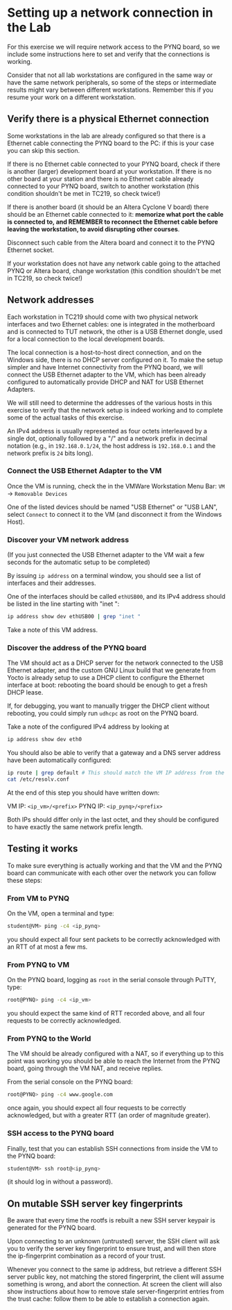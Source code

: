 # Setting up a network connection in the Lab

For this exercise we will require network access to the PYNQ board, so
we include some instructions here to set and verify that the connections
is working.

Consider that not all lab workstations are configured in the same way or
have the same network peripherals, so some of the steps or intermediate
results might vary between different workstations. Remember this if you
resume your work on a different workstation.

## Verify there is a physical Ethernet connection

Some workstations in the lab are already configured so that there is a
Ethernet cable connecting the PYNQ board to the PC: if this is your case
you can skip this section.

If there is no Ethernet cable connected to your PYNQ board, check if
there is another (larger) development board at your workstation.
If there is no other board at your station and there is no Ethernet
cable already connected to your PYNQ board, switch to another
workstation (this condition shouldn't be met in TC219, so check twice!)

If there is another board (it should be an Altera Cyclone V board) there
should be an Ethernet cable connected to it: **memorize what port the
cable is connected to, and REMEMBER to reconnect the Ethernet cable
before leaving the workstation, to avoid disrupting other courses**.

Disconnect such cable from the Altera board and connect it to the PYNQ
Ethernet socket.

If your workstation does not have any network cable going to the
attached PYNQ or Altera board, change workstation (this condition
shouldn't be met in TC219, so check twice!)

## Network addresses

Each workstation in TC219 should come with two physical network
interfaces and two Ethernet cables: one is integrated in the motherboard
and is connected to TUT network, the other is a USB Ethernet dongle,
used for a local connection to the local development boards.

The local connection is a host-to-host direct connection, and on the
Windows side, there is no DHCP server configured on it.
To make the setup simpler and have Internet connectivity from the PYNQ
board, we will connect the USB Ethernet adapter to the VM, which has
been already configured to automatically provide DHCP and NAT for USB
Ethernet Adapters.

We will still need to determine the addresses of the various hosts in
this exercise to verify that the network setup is indeed working and to
complete some of the actual tasks of this exercise.

An IPv4 address is usually represented as four octets interleaved by a
single dot, optionally followed by a "/" and a network prefix in decimal
notation (e.g., in `192.168.0.1/24`, the host address is `192.168.0.1`
and the network prefix is `24` bits long).

### Connect the USB Ethernet Adapter to the VM

Once the VM is running, check the in the VMWare Workstation Menu Bar:
`VM` -> `Removable Devices`

One of the listed devices should be named "USB Ethernet" or "USB LAN",
select `Connect` to connect it to the VM (and disconnect it from the
Windows Host).

### Discover your VM network address

(If you just connected the USB Ethernet adapter to the VM wait a few
seconds for the automatic setup to be completed)

By issuing `ip address` on a terminal window, you should see a list of
interfaces and their addresses.

One of the interfaces should be called `ethUSB00`, and its IPv4 address
should be listed in the line starting with "inet ":

```bash
ip address show dev ethUSB00 | grep "inet "
```
Take a note of this VM address.

### Discover the address of the PYNQ board

The VM should act as a DHCP server for the network connected to the USB
Ethernet adapter, and the custom GNU Linux build that we generate from
Yocto is already setup to use a DHCP client to configure the Ethernet
interface at boot: rebooting the board should be enough to get a fresh
DHCP lease.

If, for debugging, you want to manually trigger the DHCP client without
rebooting, you could simply run `udhcpc` as root on the PYNQ board.

Take a note of the configured IPv4 address by looking at

```bash
ip address show dev eth0
```

You should also be able to verify that a gateway and a DNS server
address have been automatically configured:

```bash
ip route | grep default # This should match the VM IP address from the previous section
cat /etc/resolv.conf
```

At the end of this step you should have written down:

VM IP: `<ip_vm>/<prefix>`
PYNQ IP: `<ip_pynq>/<prefix>`

Both IPs should differ only in the last octet, and they should be
configured to have exactly the same network prefix length.

## Testing it works

To make sure everything is actually working and that the VM and the
PYNQ board can communicate with each other over the network you can
follow these steps:

### From VM to PYNQ

On the VM, open a terminal and type:

```sh
student@VM> ping -c4 <ip_pynq>
```

you should expect all four sent packets to be correctly acknowledged with
an RTT of at most a few ms.

### From PYNQ to VM

On the PYNQ board, logging as `root` in the serial console through
PuTTY, type:

```sh
root@PYNQ> ping -c4 <ip_vm>
```

you should expect the same kind of RTT recorded above, and all four
requests to be correctly acknowledged.

### From PYNQ to the World

The VM should be already configured with a NAT, so if everything up to
this point was working you should be able to reach the Internet from the
PYNQ board, going through the VM NAT, and receive replies.

From the serial console on the PYNQ board:

```sh
root@PYNQ> ping -c4 www.google.com
```

once again, you should expect all four requests to be correctly
acknowledged, but with a greater RTT (an order of magnitude greater).

### SSH access to the PYNQ board

Finally, test that you can establish SSH connections from inside the VM
to the PYNQ board:

```bash
student@VM> ssh root@<ip_pynq>
```

(it should log in without a password).


## On mutable SSH server key fingerprints

Be aware that every time the rootfs is rebuilt a new SSH server
keypair is generated for the PYNQ board.

Upon connecting to an unknown (untrusted) server, the SSH client will
ask you to verify the server key fingerprint to ensure trust, and will
then store the ip-fingerprint combination as a record of your trust.

Whenever you connect to the same ip address, but retrieve a different
SSH server public key, not matching the stored fingerprint, the client
will assume something is wrong, and abort the connection.
At screen the client will also show instructions about how to remove
stale server-fingerprint entries from the trust cache: follow them to
be able to establish a connection again.

